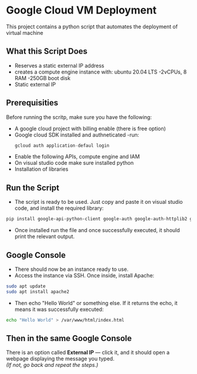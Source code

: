 # Google Cloud VM Deployment                                                                                                    
This project contains a python script that automates the deployment of virtual machine 

## What this Script Does 
- Reserves a static external IP address
- creates a compute engine instance with: ubuntu 20.04 LTS -2vCPUs, 8 RAM -250GB boot disk 
- Static external IP

## Prerequisities 
Before running the scritp, make sure you have the following: 
- A google cloud project with billing enable (there is free option) 
- Google cloud SDK installed and authneticated -run:
  ````python
  gcloud auth application-defaul login 
- Enable the following APIs, compute engine and IAM
- On visual studio code make sure installed python 
- Installation of libraries

## Run the Script

- The script is ready to be used. Just copy and paste it on visual studio code, and install the required library:

```bash
pip install google-api-python-client google-auth google-auth-httplib2 google-auth-oauthlib
```

- Once installed run the file and once successfully executed, it should print the relevant output.

## Google Console

- There should now be an instance ready to use.  
- Access the instance via SSH. Once inside, install Apache:

 
```bash
sudo apt update
sudo apt install apache2
```

- Then echo "Hello World" or something else. If it returns the echo, it means it was successfully executed:

```bash
echo "Hello World" > /var/www/html/index.html
```

## Then in the same Google Console

There is an option called **External IP** — click it, and it should open a webpage displaying the message you typed.  
*(If not, go back and repeat the steps.)*
